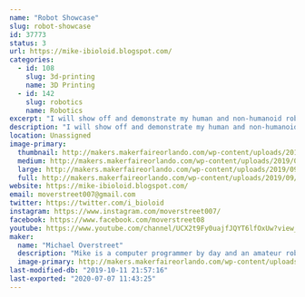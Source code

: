 ```yaml
---
name: "Robot Showcase"
slug: robot-showcase
id: 37773
status: 3
url: https://mike-ibioloid.blogspot.com/
categories:
  - id: 108
    slug: 3d-printing
    name: 3D Printing
  - id: 142
    slug: robotics
    name: Robotics
excerpt: "I will show off and demonstrate my human and non-humanoid robots. I will show off how they work and function by using their soccer, dancing, human interaction and autonomous navigation skills. This will show people what it will be like in the future."
description: "I will show off and demonstrate my human and non-humanoid robots. I will show off how they work and function by using their soccer, dancing, human interaction and autonomous navigation skills. This will show people what it will be like in the future with robots in their home, work and in public places."
location: Unassigned
image-primary:
  thumbnail: http://makers.makerfaireorlando.com/wp-content/uploads/2019/09/IMG_5047-150x150.jpg
  medium: http://makers.makerfaireorlando.com/wp-content/uploads/2019/09/IMG_5047-225x300.jpg
  large: http://makers.makerfaireorlando.com/wp-content/uploads/2019/09/IMG_5047-768x1024.jpg
  full: http://makers.makerfaireorlando.com/wp-content/uploads/2019/09/IMG_5047.jpg
website: https://mike-ibioloid.blogspot.com/
email: moverstreet007@gmail.com
twitter: https://twitter.com/i_bioloid
instagram: https://www.instagram.com/moverstreet007/
facebook: https://www.facebook.com/moverstreet08
youtube: https://www.youtube.com/channel/UCX2t9Fy0uajfJQYT6lfOxUw?view_as=subscriber
maker:
  name: "Michael Overstreet"
  description: "Mike is a computer programmer by day and an amateur roboticist by night. Mike and his humanoid robot Boomer have competed in the last 11 Robogames and have won multiple bronze, silver and gold metals. For the past 9 years he has been experimenting with 3D printed robot designs at his local hackerspace which he is a founding member of. He is an active member of the 3D printer community and he is working on his own 3d printer design. He also has been a grass roots supporter of the Kansas City Maker Faire as well as attending most of the national and international Maker Faires. People who are interested in his adventures in robotics should check out his blog \"I, Bioloid\". He is currently exploring open-source 3D printed robotics and using the ROS (Robot Operating System) with his robots."
  image-primary: http://makers.makerfaireorlando.com/wp-content/uploads/2019/09/CROPPED-IMG_6649_PX7.jpg
last-modified-db: "2019-10-11 21:57:16"
last-exported: "2020-07-07 11:43:25"
---
```


